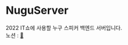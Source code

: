 # NuguServer
2022 IT쇼에 사용할 누구 스피커 백엔드 서버입니다.<br>
노션 : [🔗](https://www.notion.so/NUGU-Humidity-Server-4cbc15dc3a0c4d9fa0572bedd68d4495)
